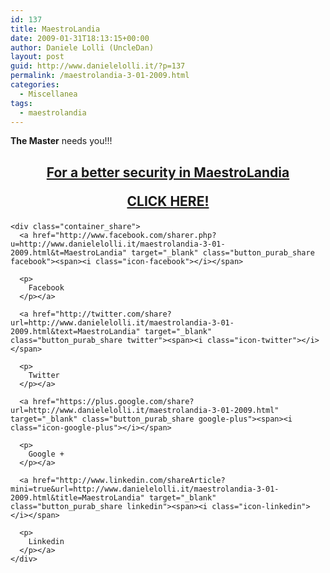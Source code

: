 ```yaml
---
id: 137
title: MaestroLandia
date: 2009-01-31T18:13:15+00:00
author: Daniele Lolli (UncleDan)
layout: post
guid: http://www.danielelolli.it/?p=137
permalink: /maestrolandia-3-01-2009.html
categories:
  - Miscellanea
tags:
  - maestrolandia
---
```

**The Master** needs you!!!

<h2 style="text-align: center;">
  <a href="http://maestrolandia.myminicity.com/sec" target="_blank">For a better security in MaestroLandia</p> 
  
  <p>
    CLICK HERE!<br /> </a></h2> 
    
    <div class="container_share">
      <a href="http://www.facebook.com/sharer.php?u=http://www.danielelolli.it/maestrolandia-3-01-2009.html&t=MaestroLandia" target="_blank" class="button_purab_share facebook"><span><i class="icon-facebook"></i></span>
      
      <p>
        Facebook
      </p></a> 
      
      <a href="http://twitter.com/share?url=http://www.danielelolli.it/maestrolandia-3-01-2009.html&text=MaestroLandia" target="_blank" class="button_purab_share twitter"><span><i class="icon-twitter"></i></span>
      
      <p>
        Twitter
      </p></a> 
      
      <a href="https://plus.google.com/share?url=http://www.danielelolli.it/maestrolandia-3-01-2009.html" target="_blank" class="button_purab_share google-plus"><span><i class="icon-google-plus"></i></span>
      
      <p>
        Google +
      </p></a> 
      
      <a href="http://www.linkedin.com/shareArticle?mini=true&url=http://www.danielelolli.it/maestrolandia-3-01-2009.html&title=MaestroLandia" target="_blank" class="button_purab_share linkedin"><span><i class="icon-linkedin"></i></span>
      
      <p>
        Linkedin
      </p></a>
    </div>